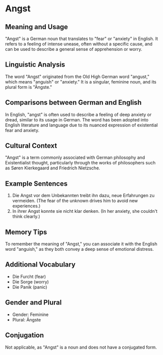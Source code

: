 # Angst
## Meaning and Usage
"Angst" is a German noun that translates to "fear" or "anxiety" in English. It refers to a feeling of intense unease, often without a specific cause, and can be used to describe a general sense of apprehension or worry.

## Linguistic Analysis
The word "Angst" originated from the Old High German word "angust," which means "anguish" or "anxiety." It is a singular, feminine noun, and its plural form is "Ängste."

## Comparisons between German and English
In English, "angst" is often used to describe a feeling of deep anxiety or dread, similar to its usage in German. The word has been adopted into English literature and language due to its nuanced expression of existential fear and anxiety.

## Cultural Context
"Angst" is a term commonly associated with German philosophy and Existentialist thought, particularly through the works of philosophers such as Søren Kierkegaard and Friedrich Nietzsche.

## Example Sentences
1. Die Angst vor dem Unbekannten treibt ihn dazu, neue Erfahrungen zu vermeiden. (The fear of the unknown drives him to avoid new experiences.)
2. In ihrer Angst konnte sie nicht klar denken. (In her anxiety, she couldn't think clearly.)

## Memory Tips
To remember the meaning of "Angst," you can associate it with the English word "anguish," as they both convey a deep sense of emotional distress.

## Additional Vocabulary
- Die Furcht (fear)
- Die Sorge (worry)
- Die Panik (panic)

## Gender and Plural
- Gender: Feminine
- Plural: Ängste

## Conjugation
Not applicable, as "Angst" is a noun and does not have a conjugated form.